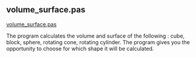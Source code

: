 ## volume_surface.pas

[volume_surface.pas](volume_surface.pas)

The program calculates the volume and surface of the following : cube, block, sphere, rotating cone, rotating cylinder. The program gives you the opportunity to choose for which shape it will be calculated.